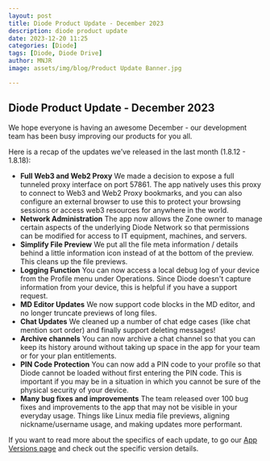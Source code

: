 ```yaml
---
layout: post
title: Diode Product Update - December 2023
description: diode product update
date: 2023-12-20 11:25
categories: [Diode]
tags: [Diode, Diode Drive]
author: MNJR
image: assets/img/blog/Product Update Banner.jpg

---
```

## Diode Product Update - December 2023

We hope everyone is having an awesome December - our development team has been busy improving our products for you all.

Here is a recap of the updates we’ve released in the last month (1.8.12 - 1.8.18):

*   **Full Web3 and Web2 Proxy** We made a decision to expose a full tunneled proxy interface on port 57861. The app natively uses this proxy to connect to Web3 and Web2 Proxy bookmarks, and you can also configure an external browser to use this to protect your browsing sessions or access web3 resources for anywhere in the world.
*   **Network Administration** The app now allows the Zone owner to manage certain aspects of the underlying Diode Network so that permissions can be modified for access to IT equipment, machines, and servers.
*   **Simplify File Preview** We put all the file meta information / details behind a little information icon instead of at the bottom of the preview. This cleans up the file previews.
*   **Logging Function** You can now access a local debug log of your device from the Profile menu under Operations. Since Diode doesn't capture information from your device, this is helpful if you have a support request.
*   **MD Editor Updates** We now support code blocks in the MD editor, and no longer truncate previews of long files.
*   **Chat Updates** We cleaned up a number of chat edge cases (like chat mention sort order) and finally support deleting messages!
*   **Archive channels** You can now archive a chat channel so that you can keep its history around without taking up space in the app for your team or for your plan entitlements.
*   **PIN Code Protection** You can now add a PIN code to your profile so that Diode cannot be loaded without first entering the PIN code. This is important if you may be in a situation in which you cannot be sure of the physical security of your device.
*   **Many bug fixes and improvements** The team released over 100 bug fixes and improvements to the app that may not be visible in your everyday usage. Things like Linux media file previews, aligning nickname/username usage, and making updates more performant.

If you want to read more about the specifics of each update, to go our [App Versions page](https://support.diode.io/category/9gss923s33-diode-app-updates-versions) and check out the specific version details.

